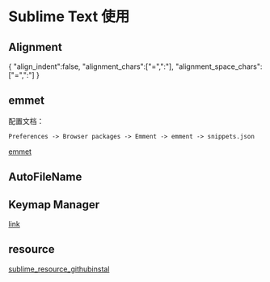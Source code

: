 # Sublime Text 使用

## Alignment
{
"align_indent":false,
"alignment_chars":["=",":"],
"alignment_space_chars":["=",":"]
}

## emmet 

配置文档：
```
Preferences -> Browser packages -> Emment -> emment -> snippets.json                
```
[emmet](http://www.iteye.com/news/27580)

## AutoFileName

## Keymap Manager
[link](http://www.welefen.com/keymapmanager-add-check-plugins-keymap-conflict-feature.html)

##

## resource
[sublime_resource_githubinstal](https://github.com/jikeytang/sublime-text)